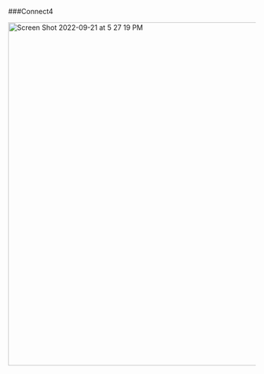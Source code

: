 ###Connect4 

<img width="699" alt="Screen Shot 2022-09-21 at 5 27 19 PM" src="https://user-images.githubusercontent.com/75818489/191613935-272d3cf2-cd9a-417c-990e-edf8c369a920.png">
